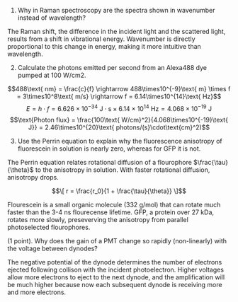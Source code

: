 1. Why in Raman spectroscopy are the spectra shown in wavenumber instead of wavelength?

The Raman shift, the difference in the incident light and the scattered light, results from a shift in vibrational energy. Wavenumber is directly proportional to this change in energy, making it more intuitive than wavelength. 

2. Calculate the photons emitted per second from an Alexa488 dye pumped at 100 W/cm2.

$$488\text{ nm} = \frac{c}{f} \rightarrow 488\times10^{-9}\text{ m} \times f = 3\times10^8\text{ m/s} \rightarrow f = 6.14\times10^{14}\text{ Hz}$$
$$E = h \cdot f = 6.626\times10^{-34}\text{ J}\cdot\text{s} \times 6.14\times10^{14}\text{ Hz} = 4.068\times10^{-19}\text{ J}$$
$$\text{Photon flux} = \frac{100\text{ W/cm}^2}{4.068\times10^{-19}\text{ J}} = 2.46\times10^{20}\text{ photons/(s}\cdot\text{cm}^2)$$

3. Use the Perrin equation to explain why the fluorescence anisotropy of fluorescein in solution is nearly zero, whereas for GFP it is not.

The Perrin equation relates rotational diffusion of a flourophore $\frac{\tau}{\theta}$ to the anisotropy in solution. With faster rotational diffusion, anisotropy drops.

$$\[ r = \frac{r_0}{1 + \frac{\tau}{\theta}} \]$$

Flourescein is a small organic molecule (332 g/mol) that can rotate much faster than the 3-4 ns flourecense lifetime. GFP, a protein over 27 kDa, rotates more slowly, preseverving the anisotropy from parallel photoselected flourophores. 

(1 point). Why does the gain of a PMT change so rapidly (non-linearly) with the voltage between dynodes?

The negative potential of the dynode determines the number of electrons ejected following collison with the incident photoelectron. Higher voltages allow more electrons to eject to the next dynode, and the amplification will be much higher because now each subsequent dynode is receiving more and more electrons.
